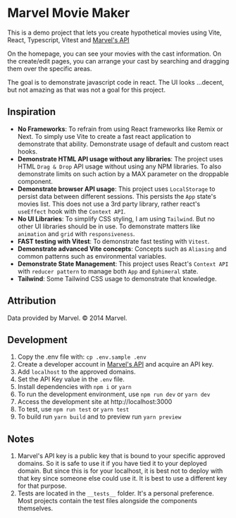 
  

# Marvel Movie Maker

  

This is a demo project that lets you create hypothetical movies using Vite, React, Typescript, Vitest and [Marvel's  API](https://developer.marvel.com/)

On the homepage, you can see your movies with the cast information. On the create/edit pages, you can arrange your cast by searching and dragging them over the specific areas.

The goal is to demonstrate javascript code in react. The UI looks ...decent, but not amazing as that was not a goal for this project.

## Inspiration
- **No Frameworks**: To refrain from using React frameworks like Remix or Next. To simply use Vite to create a fast react application to demonstrate that ability. Demonstrate usage of default and custom react hooks.
- **Demonstrate HTML API usage without any libraries**: The project uses HTML `Drag & Drop` API usage without using any NPM libraries. To also demonstrate limits on such action by a MAX parameter on the droppable component.
- **Demonstrate browser API usage**: This project uses `LocalStorage` to persist data between different sessions. This persists the `App` state's movies list. This does not use a 3rd party library, rather react's `useEffect` hook with the `Context API`.
- **No UI Libraries**: To simplify CSS styling, I am using `Tailwind`. But no other UI libraries should be in use. To demonstrate matters like `animation` and `grid` with `responsiveness`.
- **FAST testing with Vitest**: To demonstrate fast testing with `Vitest`.
- **Demonstrate advanced Vite concepts**: Concepts such as `Aliasing` and common patterns such as environmental variables.
- **Demonstrate State Management**: This project uses React's `Context API` with `reducer pattern` to manage both `App` and `Ephimeral` state.
- **Tailwind**: Some Tailwind CSS usage to demonstrate that knowledge.

## Attribution
Data provided by Marvel. © 2014 Marvel.

## Development
1. Copy the .env file with: `cp .env.sample .env`
2. Create a developer account in [Marvel's  API](https://developer.marvel.com/) and acquire an API key.
3. Add `localhost` to the approved domains.
4. Set the API Key value in the `.env` file.
5. Install dependencies with `npm i` or `yarn`
6. To run the development environment, use `npm run dev` or `yarn dev`
7. Access the development site at http://localhost:3000
8. To test, use `npm run test` or `yarn test`
9. To build run `yarn build` and to preview run `yarn preview`

## Notes
1. Marvel's API key is a public key that is bound to your specific approved domains. So it is safe to use it if you have tied it to your deployed domain. But since this is for your localhost, it is best not to deploy with that key since someone else could use it. It is best to use a different key for that purpose.
2. Tests are located in the `__tests__` folder. It's a personal preference. Most projects contain the test files alongside the components themselves.
